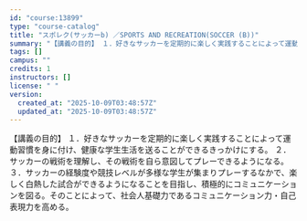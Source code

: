 ```yaml
---
id: "course:13899"
type: "course-catalog"
title: "スポレク(サッカーb) ／SPORTS AND RECREATION(SOCCER (B))"
summary: "【講義の目的】 １．好きなサッカーを定期的に楽しく実践することによって運動習慣を身に付け、健康な学生生活を送ることができるきっかけにする。 ２．サッカーの戦術を理解し、その戦術を自ら意図してプレーできるようになる。 ３．サッカーの経験度や競…"
tags: []
campus: ""
credits: 1
instructors: []
license: " "
version:
  created_at: "2025-10-09T03:48:57Z"
  updated_at: "2025-10-09T03:48:57Z"
---
```


【講義の目的】 １．好きなサッカーを定期的に楽しく実践することによって運動習慣を身に付け、健康な学生生活を送ることができるきっかけにする。 ２．サッカーの戦術を理解し、その戦術を自ら意図してプレーできるようになる。 ３．サッカーの経験度や競技レベルが多様な学生が集まりプレーするなかで、楽しく白熱した試合ができるようになることを目指し、積極的にコミュニケーションを図る。そのことによって、社会人基礎力であるコミュニケーション力・自己表現力を高める。
